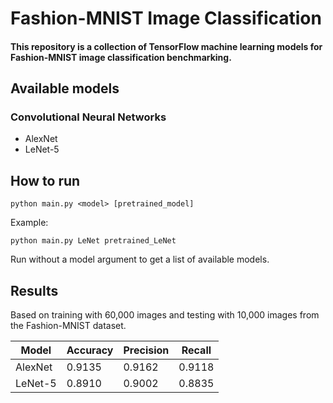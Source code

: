 # Fashion-MNIST Image Classification

#### This repository is a collection of TensorFlow machine learning models for Fashion-MNIST image classification benchmarking.

## Available models

### Convolutional Neural Networks
* AlexNet
* LeNet-5

## How to run
```python main.py <model> [pretrained_model]```

Example: 

```python main.py LeNet pretrained_LeNet```

Run without a model argument to get a list of available models.

## Results

Based on training with 60,000 images and testing with 10,000 images from the Fashion-MNIST dataset.

| Model | Accuracy | Precision | Recall |  
| ----- | -------- | --------- | ------ |
| AlexNet | 0.9135 | 0.9162 | 0.9118 |
| LeNet-5 | 0.8910 | 0.9002 | 0.8835 |

